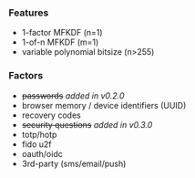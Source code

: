 ### Features
- 1-factor MFKDF (n=1)
- 1-of-n MFKDF (m=1)
- variable polynomial bitsize (n>255)

### Factors
- ~~passwords~~ _added in v0.2.0_
- browser memory / device identifiers (UUID)
- recovery codes
- ~~security questions~~ _added in v0.3.0_
- totp/hotp
- fido u2f
- oauth/oidc
- 3rd-party (sms/email/push)
